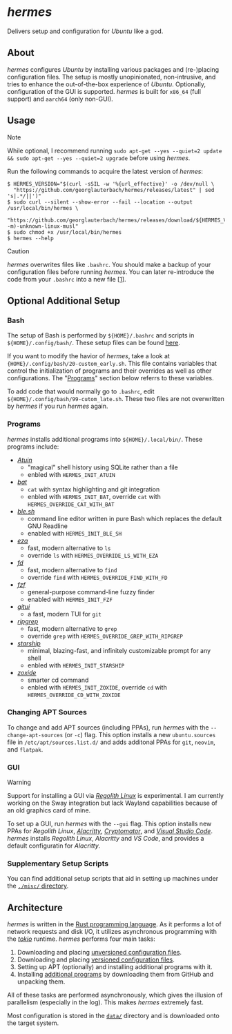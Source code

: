 # _hermes_

Delivers setup and configuration for _Ubuntu_ like a god.

## About

_hermes_ configures _Ubuntu_ by installing various packages and (re-)placing configuration files. The setup is mostly unopinionated, non-intrusive, and tries to enhance the out-of-the-box experience of _Ubuntu_. Optionally, configuration of the GUI is supported. _hermes_ is built for `x86_64` (full support) and `aarch64` (only non-GUI).

## Usage

> [!NOTE]
> While optional, I recommend running `sudo apt-get --yes --quiet=2 update && sudo apt-get --yes --quiet=2 upgrade` before using _hermes_.

Run the following commands to acquire the latest version of _hermes_:

```console
$ HERMES_VERSION="$(curl -sSIL -w '%{url_effective}' -o /dev/null \
  "https://github.com/georglauterbach/hermes/releases/latest" | sed 's|.*/||')"
$ sudo curl --silent --show-error --fail --location --output /usr/local/bin/hermes \
  "https://github.com/georglauterbach/hermes/releases/download/${HERMES_VERSION}/hermes-${HERMES_VERSION}-$(uname -m)-unknown-linux-musl"
$ sudo chmod +x /usr/local/bin/hermes
$ hermes --help
```

> [!CAUTION]
> _hermes_ overwrites files like `.bashrc`. You should make a backup of your configuration files before running _hermes_. You can later re-introduce the code from your `.bashrc` into a new file \[[1](#bash)\].

## Optional Additional Setup

### Bash

The setup of Bash is performed by `${HOME}/.bashrc` and scripts in `${HOME}/.config/bash/`. These setup files can be found [here](data/unversioned/home/.config/).

If you want to modify the havior of _hermes_, take a look at `{HOME}/.config/bash/20-custom_early.sh`. This file contains variables that control the initialization of programs and their overrides as well as other configurations. The "[Programs](#programs)" section below referrs to these variables.

To add code that would normally go to `.bashrc`, edit `${HOME}/.config/bash/99-cutom_late.sh`. These two files are not overwritten by _hermes_ if you run _hermes_ again.

### Programs

_hermes_ installs additional programs into `${HOME}/.local/bin/`. These programs include:

- [_Atuin_](https://github.com/atuinsh/atuin)
  - "magical" shell history using SQLite rather than a file
  - enbled with `HERMES_INIT_ATUIN`
- [_bat_](https://github.com/sharkdp/bat)
  - `cat` with syntax highlighting and git integration
  - enbled with `HERMES_INIT_BAT`, override `cat` with `HERMES_OVERRIDE_CAT_WITH_BAT`
- [_ble.sh_](https://github.com/akinomyoga/ble.sh)
  - command line editor written in pure Bash which replaces the default GNU Readline
  - enabled with `HERMES_INIT_BLE_SH`
- [_eza_]()
  - fast, modern alternative to `ls`
  - override `ls` with `HERMES_OVERRIDE_LS_WITH_EZA`
- [_fd_](https://github.com/sharkdp/fd)
  - fast, modern alternative to `find`
  - override `find` with `HERMES_OVERRIDE_FIND_WITH_FD`
- [_fzf_](https://github.com/junegunn/fzf)
  - general-purpose command-line fuzzy finder
  - enabled with `HERMES_INIT_FZF`
- [_gitui_](https://github.com/extrawurst/gitui)
  - a fast, modern TUI for `git`
- [_ripgrep_](https://github.com/BurntSushi/ripgrep)
  - fast, modern alternative to `grep`
  - override `grep` with `HERMES_OVERRIDE_GREP_WITH_RIPGREP`
- [_starship_](https://github.com/starship/starship)
  - minimal, blazing-fast, and infinitely customizable prompt for any shell
  - enbled with `HERMES_INIT_STARSHIP`
- [_zoxide_](https://github.com/ajeetdsouza/zoxide)
  - smarter cd command
  - enbled with `HERMES_INIT_ZOXIDE`, override `cd` with `HERMES_OVERRIDE_CD_WITH_ZOXIDE`

### Changing APT Sources

To change and add APT sources (including PPAs), run _hermes_ with the `--change-apt-sources` (or `-c`) flag. This option installs a new `ubuntu.sources` file in `/etc/apt/sources.list.d/` and adds additonal PPAs for `git`, `neovim`, and `flatpak`.

### GUI

> [!WARNING]
> Support for installing a GUI via [_Regolith Linux_](https://regolith-desktop.com/) is experimental. I am currently working on the Sway integration but lack Wayland capabilities because of an old graphics card of mine.

To set up a GUI, run _hermes_ with the `--gui` flag. This option installs new PPAs for _Regolith Linux_, [_Alacritty_](https://github.com/alacritty/alacritty), [_Cryptomator_](https://github.com/cryptomator/cryptomator), and [_Visual Studio Code_](https://github.com/microsoft/vscode). _hermes_ installs _Regolith Linux_, _Alacritty_ and _VS Code_, and provides a default configuratin for _Alacritty_.

### Supplementary Setup Scripts

You can find additional setup scripts that aid in setting up machines under the [`./misc/` directory](./misc/).

## Architecture

_hermes_ is written in the [Rust programming language](https://www.rust-lang.org/). As it performs a lot of network requests and disk I/O, it utilizes asynchronous programming with the [_tokio_](https://tokio.rs/) runtime. _hermes_ performs four main tasks:

1. Downloading and placing [unversioned configuration files](./data/unversioned/).
2. Downloading and placing [versioned configuration files](./data/versioned/).
3. Setting up APT (optionally) and installing additional programs with it.
4. Installing [additional programs](#programs) by downloading them from GitHub and unpacking them.

All of these tasks are performed asynchronously, which gives the illusion of parallelism (especially in the log). This makes _hermes_ extremely fast.

Most configuration is stored in the [`data/`](./code/src/library/data/) directory and is downloaded onto the target system.
